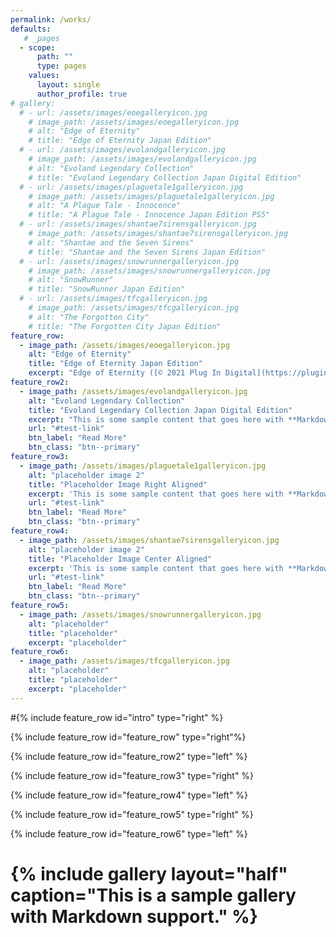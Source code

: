```yaml
---
permalink: /works/
defaults:
   # _pages
  - scope:
      path: ""
      type: pages
    values:
      layout: single
      author_profile: true
# gallery:
  # - url: /assets/images/eoegalleryicon.jpg
    # image_path: /assets/images/eoegalleryicon.jpg
    # alt: "Edge of Eternity"
    # title: "Edge of Eternity Japan Edition"
  # - url: /assets/images/evolandgalleryicon.jpg
    # image_path: /assets/images/evolandgalleryicon.jpg
    # alt: "Evoland Legendary Collection"
    # title: "Evoland Legendary Collection Japan Digital Edition"
  # - url: /assets/images/plaguetale1galleryicon.jpg
    # image_path: /assets/images/plaguetale1galleryicon.jpg
    # alt: "A Plague Tale - Innocence"
    # title: "A Plague Tale - Innocence Japan Edition PS5"
  # - url: /assets/images/shantae7sirensgalleryicon.jpg
    # image_path: /assets/images/shantae7sirensgalleryicon.jpg
    # alt: "Shantae and the Seven Sirens"
    # title: "Shantae and the Seven Sirens Japan Edition"
  # - url: /assets/images/snowrunnergalleryicon.jpg
    # image_path: /assets/images/snowrunnergalleryicon.jpg
    # alt: "SnowRunner"
    # title: "SnowRunner Japan Edition"
  # - url: /assets/images/tfcgalleryicon.jpg
    # image_path: /assets/images/tfcgalleryicon.jpg
    # alt: "The Forgotten City"
    # title: "The Forgotten City Japan Edition"
feature_row:
  - image_path: /assets/images/eoegalleryicon.jpg
    alt: "Edge of Eternity"
    title: "Edge of Eternity Japan Edition"
    excerpt: "Edge of Eternity ([© 2021 Plug In Digital](https://plugindigital.com/ )) game localization & release planning, including full Japanese voiceover work."
feature_row2:
  - image_path: /assets/images/evolandgalleryicon.jpg
    alt: "Evoland Legendary Collection"
    title: "Evoland Legendary Collection Japan Digital Edition"
    excerpt: "This is some sample content that goes here with **Markdown** formatting."
    url: "#test-link"
    btn_label: "Read More"
    btn_class: "btn--primary"
feature_row3:
  - image_path: /assets/images/plaguetale1galleryicon.jpg
    alt: "placeholder image 2"
    title: "Placeholder Image Right Aligned"
    excerpt: 'This is some sample content that goes here with **Markdown** formatting. Right aligned with `type="right"`'
    url: "#test-link"
    btn_label: "Read More"
    btn_class: "btn--primary"
feature_row4:
  - image_path: /assets/images/shantae7sirensgalleryicon.jpg
    alt: "placeholder image 2"
    title: "Placeholder Image Center Aligned"
    excerpt: 'This is some sample content that goes here with **Markdown** formatting. Centered with `type="center"`'
    url: "#test-link"
    btn_label: "Read More"
    btn_class: "btn--primary"
feature_row5:
  - image_path: /assets/images/snowrunnergalleryicon.jpg
	alt: "placeholder"
	title: "placeholder"
	excerpt: "placeholder"
feature_row6:
  - image_path: /assets/images/tfcgalleryicon.jpg
	alt: "placeholder"
	title: "placeholder"
	excerpt: "placeholder"
---
```


#{% include feature_row id="intro" type="right" %}

{% include feature_row id="feature_row" type="right"%}

{% include feature_row id="feature_row2" type="left" %}

{% include feature_row id="feature_row3" type="right" %}

{% include feature_row id="feature_row4" type="left" %}

{% include feature_row id="feature_row5" type="right" %}

{% include feature_row id="feature_row6" type="left" %}

# {% include gallery layout="half" caption="This is a sample gallery with **Markdown support**." %}
